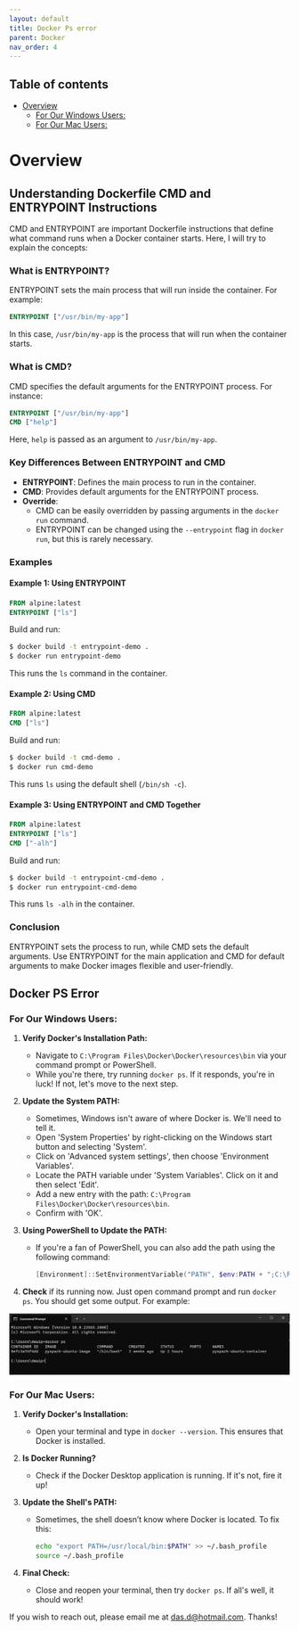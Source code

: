 ```yaml
---
layout: default
title: Docker Ps error
parent: Docker
nav_order: 4
---
```


## Table of contents
- [Overview](#overview)
    - [For Our Windows Users:](#for-our-windows-users)
    - [For Our Mac Users:](#for-our-mac-users)


# Overview


## Understanding Dockerfile CMD and ENTRYPOINT Instructions

CMD and ENTRYPOINT are important Dockerfile instructions that define what command runs when a Docker container starts. Here, I will try to explain the concepts:
### What is ENTRYPOINT?

ENTRYPOINT sets the main process that will run inside the container. For example:
```dockerfile
ENTRYPOINT ["/usr/bin/my-app"]
```
In this case, `/usr/bin/my-app` is the process that will run when the container starts.

### What is CMD?

CMD specifies the default arguments for the ENTRYPOINT process. For instance:
```dockerfile
ENTRYPOINT ["/usr/bin/my-app"]
CMD ["help"]
```
Here, `help` is passed as an argument to `/usr/bin/my-app`.

### Key Differences Between ENTRYPOINT and CMD

- **ENTRYPOINT**: Defines the main process to run in the container.
- **CMD**: Provides default arguments for the ENTRYPOINT process.
- **Override**:
  - CMD can be easily overridden by passing arguments in the `docker run` command.
  - ENTRYPOINT can be changed using the `--entrypoint` flag in `docker run`, but this is rarely necessary.

### Examples

#### Example 1: Using ENTRYPOINT

```dockerfile
FROM alpine:latest
ENTRYPOINT ["ls"]
```
Build and run:
```bash
$ docker build -t entrypoint-demo .
$ docker run entrypoint-demo
```
This runs the `ls` command in the container.

#### Example 2: Using CMD

```dockerfile
FROM alpine:latest
CMD ["ls"]
```
Build and run:
```bash
$ docker build -t cmd-demo .
$ docker run cmd-demo
```
This runs `ls` using the default shell (`/bin/sh -c`).

#### Example 3: Using ENTRYPOINT and CMD Together

```dockerfile
FROM alpine:latest
ENTRYPOINT ["ls"]
CMD ["-alh"]
```
Build and run:
```bash
$ docker build -t entrypoint-cmd-demo .
$ docker run entrypoint-cmd-demo
```
This runs `ls -alh` in the container.

### Conclusion

ENTRYPOINT sets the process to run, while CMD sets the default arguments. Use ENTRYPOINT for the main application and CMD for default arguments to make Docker images flexible and user-friendly.

## Docker PS Error
### For Our Windows Users:

1. **Verify Docker's Installation Path:** 
   - Navigate to `C:\Program Files\Docker\Docker\resources\bin` via your command prompt or PowerShell. 
   - While you're there, try running `docker ps`. If it responds, you're in luck! If not, let's move to the next step.

2. **Update the System PATH:** 
   - Sometimes, Windows isn't aware of where Docker is. We'll need to tell it.
   - Open 'System Properties' by right-clicking on the Windows start button and selecting 'System'.
   - Click on 'Advanced system settings', then choose 'Environment Variables'.
   - Locate the PATH variable under 'System Variables'. Click on it and then select 'Edit'.
   - Add a new entry with the path: `C:\Program Files\Docker\Docker\resources\bin`.
   - Confirm with 'OK'.

3. **Using PowerShell to Update the PATH:** 
   - If you're a fan of PowerShell, you can also add the path using the following command:
     ```powershell
     [Environment]::SetEnvironmentVariable("PATH", $env:PATH + ";C:\Program Files\Docker\Docker\resources\bin", "Machine")
     ```
4. **Check** if its running now. Just open command prompt and run `docker ps`. You should get some output. For example:

![Alt text](images/runningdockerps.png)


### For Our Mac Users:

1. **Verify Docker's Installation:** 
   - Open your terminal and type in `docker --version`. This ensures that Docker is installed.
   
2. **Is Docker Running?** 
   - Check if the Docker Desktop application is running. If it's not, fire it up!

3. **Update the Shell's PATH:** 
   - Sometimes, the shell doesn’t know where Docker is located. To fix this:
     ```bash
     echo "export PATH=/usr/local/bin:$PATH" >> ~/.bash_profile
     source ~/.bash_profile
     ```

4. **Final Check:** 
   - Close and reopen your terminal, then try `docker ps`. If all's well, it should work!

If you wish to reach out, please email me at <a href="mailto:das.d@hotmail.com">das.d@hotmail.com</a>. Thanks!